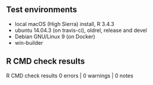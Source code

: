 ## Test environments
- local macOS (High Sierra) install, R 3.4.3
- ubuntu 14.04.3 (on travis-ci), oldrel, release and devel
- Debian GNU/Linux 9 (on Docker)
- win-builder

## R CMD check results
R CMD check results
0 errors | 0 warnings | 0 notes
